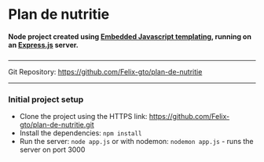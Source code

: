 # Plan de nutritie

#### Node project created using [Embedded Javascript templating](https://ejs.co/), running on an [Express.js](https://expressjs.com/) server.  
###

---

Git Repository: <https://github.com/Felix-gto/plan-de-nutritie>

---

### Initial project setup  
- Clone the project using the HTTPS link: https://github.com/Felix-gto/plan-de-nutritie.git
- Install the dependencies: `npm install`
- Run the server: `node app.js` or with nodemon: `nodemon app.js` - runs the server on port 3000
